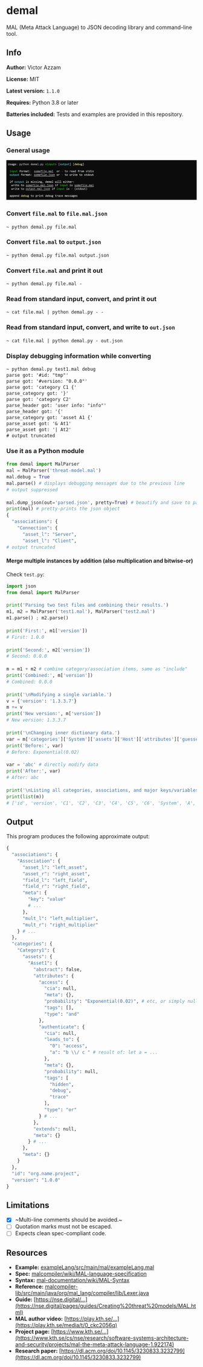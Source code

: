 # demal
MAL (Meta Attack Language) to JSON decoding library and command-line tool.

## Info

**Author:** Victor Azzam

**License:** MIT

**Latest version:** `1.1.0`

**Requires:** Python 3.8 or later

**Batteries included:** Tests and examples are provided in this repository.

## Usage

### General usage
![usage.jpg](usage.jpg)

### Convert `file.mal` to `file.mal.json`
```shell
~ python demal.py file.mal
```

### Convert `file.mal` to `output.json`
```shell
~ python demal.py file.mal output.json
```

### Convert `file.mal` and print it out
```shell
~ python demal.py file.mal -
```

### Read from standard input, convert, and print it out
```shell
~ cat file.mal | python demal.py - -
```

### Read from standard input, convert, and write to `out.json`
```shell
~ cat file.mal | python demal.py - out.json
```

### Display debugging information while converting
```shell
~ python demal.py test1.mal debug
parse got: '#id: "tmp"'
parse got: '#version: "0.0.0"'
parse got: 'category C1 {'
parse_category got: '}'
parse got: 'category C2'
parse_header got: 'user info: "info"'
parse_header got: '{'
parse_category got: 'asset A1 {'
parse_asset got: '& At1'
parse_asset got: '| At2'
# output truncated
```

### Use it as a Python module
```py
from demal import MalParser
mal = MalParser('threat-model.mal')
mal.debug = True
mal.parse() # displays debugging messages due to the previous line
# output suppressed

mal.dump_json(out='parsed.json', pretty=True) # beautify and save to parsed.json
print(mal) # pretty-prints the json object
{
  "associations": {
    "Connection": {
      "asset_l": "Server",
      "asset_l": "Client",
# output truncated
```

#### Merge multiple instances by addition (also multiplication and bitwise-or)
Check `test.py`:
```py
import json
from demal import MalParser

print('Parsing two test files and combining their results.')
m1, m2 = MalParser('test1.mal'), MalParser('test2.mal')
m1.parse() ; m2.parse()

print('First:', m1['version'])
# First: 1.0.0

print('Second:', m2['version'])
# Second: 0.0.0

m = m1 + m2 # combine category/association items, same as "include"
print('Combined:', m['version'])
# Combined: 0.0.0

print('\nModifying a single variable.')
v = {'version': '1.3.3.7'}
m += v
print('New version:', m['version'])
# New version: 1.3.3.7

print('\nChanging inner dictionary data.')
var = m['categories']['System']['assets']['Host']['attributes']['guessedPassword']['probability']
print('Before:', var)
# Before: Exponential(0.02)

var = 'abc' # directly modify data
print('After:', var)
# After: abc

print('\nListing all categories, associations, and major keys/variables.')
print(list(m))
# ['id', 'version', 'C1', 'C2', 'C3', 'C4', 'C5', 'C6', 'System', 'A', 'Credentials', 'I2', 'I5', 'NetworkAccess']
```

## Output

This program produces the following approximate output:

```py
{
  "associations": {
	"Association": {
	  "asset_l": "left_asset",
	  "asset_r": "right_asset",
	  "field_l": "left_field",
	  "field_r": "right_field",
	  "meta": {
		"key": "value"
		# ...
	  },
	  "mult_l": "left_multiplier",
	  "mult_r": "right_multiplier"
	} # ...
  },
  "categories": {
	"Category1": {
	  "assets": {
		"Asset1": {
		  "abstract": false,
		  "attributes": {
			"access": {
			  "cia": null,
			  "meta": {},
			  "probability": "Exponential(0.02)", # etc, or simply null
			  "tags": [],
			  "type": "and"
			},
			"authenticate": {
			  "cia": null,
			  "leads_to": {
				"0": "access",
				"a": "b \\/ c " # result of: let a = ...
			  },
			  "meta": {},
			  "probability": null,
			  "tags": [
				"hidden",
				"debug",
				"trace"
			  ],
			  "type": "or"
			} # ...
		  },
		  "extends": null,
		  "meta": {}
		} # ...
	  },
	  "meta": {}
	}
  },
  "id": "org.name.project",
  "version": "1.0.0"
}
```

## Limitations
 - [X] ~Multi-line comments should be avoided.~
 - [ ] Quotation marks must not be escaped.
 - [ ] Expects clean spec-compliant code.

## Resources
 - **Example:** [exampleLang/src/main/mal/exampleLang.mal](https://github.com/mal-lang/exampleLang/blob/master/src/main/mal/exampleLang.mal)
 - **Spec:** [malcompiler/wiki/MAL-language-specification](https://github.com/mal-lang/malcompiler/wiki/MAL-language-specification)
 - **Syntax:** [mal-documentation/wiki/MAL-Syntax](https://github.com/mal-lang/mal-documentation/wiki/MAL-Syntax)
 - **Reference:** [malcompiler-lib/src/main/java/org/mal_lang/compiler/lib/Lexer.java](https://github.com/mal-lang/malcompiler/blob/master/malcompiler-lib/src/main/java/org/mal_lang/compiler/lib/Lexer.java)
 - **Guide:** [https://nse.digital/...](https://nse.digital/pages/guides/Creating%20threat%20models/MAL.html)
 - **MAL author video:** [https://play.kth.se/...](https://play.kth.se/media/t/0_ckc2056q)
 - **Project page:** [https://www.kth.se/...](https://www.kth.se/cs/nse/research/software-systems-architecture-and-security/projects/mal-the-meta-attack-language-1.922174)
 - **Research paper:** [https://dl.acm.org/doi/10.1145/3230833.3232799](https://dl.acm.org/doi/10.1145/3230833.3232799)
 
